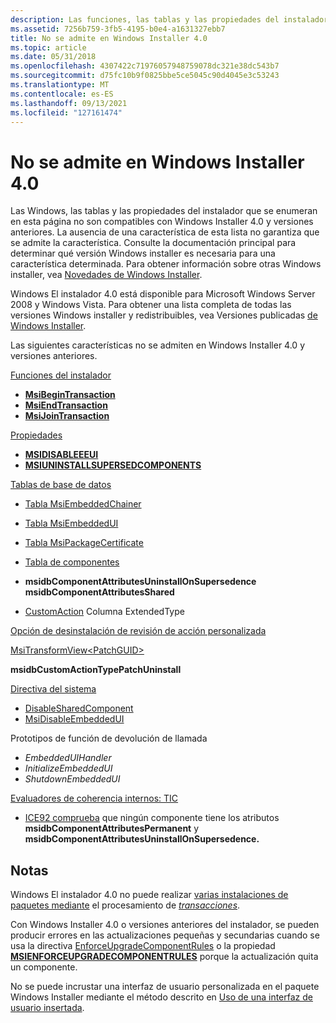 ```yaml
---
description: Las funciones, las tablas y las propiedades del instalador de Windows enumeradas en esta página no son compatibles con Windows Installer&\# 160;4.0 y versiones anteriores.
ms.assetid: 7256b759-3fb5-4195-b0e4-a1631327ebb7
title: No se admite en Windows Installer 4.0
ms.topic: article
ms.date: 05/31/2018
ms.openlocfilehash: 4307422c71976057948759078dc321e38dc543b7
ms.sourcegitcommit: d75fc10b9f0825bbe5ce5045c90d4045e3c53243
ms.translationtype: MT
ms.contentlocale: es-ES
ms.lasthandoff: 09/13/2021
ms.locfileid: "127161474"
---
```

# <a name="not-supported-in-windows-installer-40"></a>No se admite en Windows Installer 4.0

Las Windows, las tablas y las propiedades del instalador que se enumeran en esta página no son compatibles con Windows Installer 4.0 y versiones anteriores. La ausencia de una característica de esta lista no garantiza que se admite la característica. Consulte la documentación principal para determinar qué versión Windows installer es necesaria para una característica determinada. Para obtener información sobre otras Windows installer, vea [Novedades de Windows Installer](what-s-new-in-windows-installer.md).

Windows El instalador 4.0 está disponible para Microsoft Windows Server 2008 y Windows Vista. Para obtener una lista completa de todas las versiones Windows installer y redistribuibles, vea Versiones publicadas [de Windows Installer](released-versions-of-windows-installer.md).

Las siguientes características no se admiten en Windows Installer 4.0 y versiones anteriores.

[Funciones del instalador](installer-functions.md)

-   [**MsiBeginTransaction**](/windows/desktop/api/Msi/nf-msi-msibegintransactiona)
-   [**MsiEndTransaction**](/windows/desktop/api/Msi/nf-msi-msiendtransaction)
-   [**MsiJoinTransaction**](/windows/desktop/api/Msi/nf-msi-msijointransaction)

[Propiedades](properties.md)

-   [**MSIDISABLEEEUI**](msidisableeeui.md)
-   [**MSIUNINSTALLSUPERSEDCOMPONENTS**](msiuninstallsupersededcomponents.md)

[Tablas de base de datos](database-tables.md)

-   [Tabla MsiEmbeddedChainer](msiembeddedchainer-table.md)
-   [Tabla MsiEmbeddedUI](msiembeddedui-table.md)
-   [Tabla MsiPackageCertificate](msipackagecertificate-table.md)
-   [Tabla de componentes](component-table.md)
- **msidbComponentAttributesUninstallOnSupersedence**  
    **msidbComponentAttributesShared**  
    
-   [CustomAction](customaction-table.md) Columna ExtendedType  
    

[Opción de desinstalación de revisión de acción personalizada](custom-action-patch-uninstall-option.md)



[MsiTransformView\<PatchGUID\>](msitransformview.md)  

**msidbCustomActionTypePatchUninstall**  


[Directiva del sistema](system-policy.md)

-   [DisableSharedComponent](disablesharedcomponent.md)
-   [MsiDisableEmbeddedUI](msidisableembeddedui.md)

Prototipos de función de devolución de llamada

-   *EmbeddedUIHandler*
-   *InitializeEmbeddedUI*
-   *ShutdownEmbeddedUI*

[Evaluadores de coherencia internos: TIC](internal-consistency-evaluators-ices.md)

-   [ICE92 comprueba](ice92.md) que ningún componente tiene los atributos **msidbComponentAttributesPermanent** y **msidbComponentAttributesUninstallOnSupersedence.**

## <a name="notes"></a>Notas

Windows El instalador 4.0 no puede realizar [varias instalaciones de paquetes mediante](multiple-package-installations.md) el procesamiento de [*transacciones*](t-gly.md).

Con Windows Installer 4.0 o versiones anteriores del instalador, se pueden producir errores en las actualizaciones pequeñas y secundarias cuando se usa la directiva [EnforceUpgradeComponentRules](enforceupgradecomponentrules.md) o la propiedad [**MSIENFORCEUPGRADECOMPONENTRULES**](msienforceupgradecomponentrules.md) porque la actualización quita un componente.

No se puede incrustar una interfaz de usuario personalizada en el paquete Windows Installer mediante el método descrito en [Uso de una interfaz de usuario insertada](using-an-embedded-ui.md).

 

 



